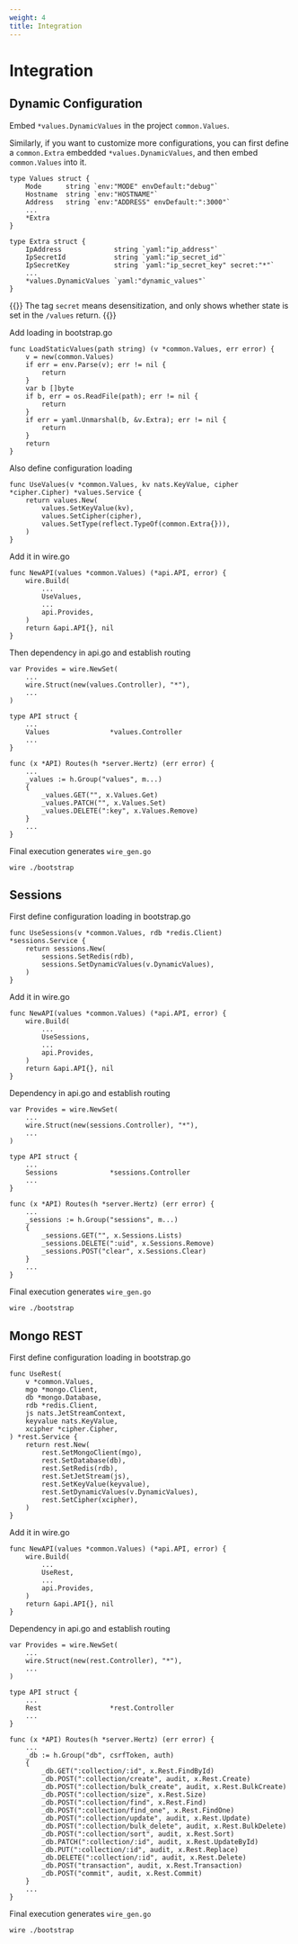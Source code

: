 ```yaml
---
weight: 4
title: Integration
---
```


# Integration

## Dynamic Configuration

Embed `*values.DynamicValues` in the project `common.Values`.

Similarly, if you want to customize more configurations, you can first define a `common.Extra` embedded `*values.DynamicValues`, and then embed `common.Values` into it.

```golang
type Values struct {
    Mode      string `env:"MODE" envDefault:"debug"`
	Hostname  string `env:"HOSTNAME"`
	Address   string `env:"ADDRESS" envDefault:":3000"`
    ...
    *Extra
}

type Extra struct {
    IpAddress             string `yaml:"ip_address"`
	IpSecretId            string `yaml:"ip_secret_id"`
	IpSecretKey           string `yaml:"ip_secret_key" secret:"*"`
    ...
    *values.DynamicValues `yaml:"dynamic_values"`
}
```

{{<hint info>}}
The tag `secret` means desensitization, and only shows whether state is set in the `/values` return.
{{</hint>}}

Add loading in bootstrap.go

```golang {hl_lines=["10-12"]}
func LoadStaticValues(path string) (v *common.Values, err error) {
	v = new(common.Values)
	if err = env.Parse(v); err != nil {
		return
	}
	var b []byte
	if b, err = os.ReadFile(path); err != nil {
		return
	}
	if err = yaml.Unmarshal(b, &v.Extra); err != nil {
		return
	}
	return
}
```

Also define configuration loading

```golang
func UseValues(v *common.Values, kv nats.KeyValue, cipher *cipher.Cipher) *values.Service {
	return values.New(
		values.SetKeyValue(kv),
		values.SetCipher(cipher),
		values.SetType(reflect.TypeOf(common.Extra{})),
	)
}
```

Add it in wire.go

```golang {hl_lines=[4]}
func NewAPI(values *common.Values) (*api.API, error) {
    wire.Build(
		...
		UseValues,
		...
		api.Provides,
	)
    return &api.API{}, nil
}
```

Then dependency in api.go and establish routing

```golang
var Provides = wire.NewSet(
    ...
    wire.Struct(new(values.Controller), "*"),
    ...
)

type API struct {
    ...
    Values               *values.Controller
    ...
}

func (x *API) Routes(h *server.Hertz) (err error) {
    ...
    _values := h.Group("values", m...)
	{
		_values.GET("", x.Values.Get)
		_values.PATCH("", x.Values.Set)
		_values.DELETE(":key", x.Values.Remove)
	}
	...
}
```

Final execution generates `wire_gen.go`

```shell
wire ./bootstrap
```

## Sessions

First define configuration loading in bootstrap.go

```golang
func UseSessions(v *common.Values, rdb *redis.Client) *sessions.Service {
	return sessions.New(
		sessions.SetRedis(rdb),
		sessions.SetDynamicValues(v.DynamicValues),
	)
}
```

Add it in wire.go

```golang {hl_lines=[4]}
func NewAPI(values *common.Values) (*api.API, error) {
    wire.Build(
		...
		UseSessions,
		...
		api.Provides,
	)
    return &api.API{}, nil
}
```

Dependency in api.go and establish routing

```golang
var Provides = wire.NewSet(
    ...
    wire.Struct(new(sessions.Controller), "*"),
    ...
)

type API struct {
    ...
    Sessions             *sessions.Controller
    ...
}

func (x *API) Routes(h *server.Hertz) (err error) {
    ...
    _sessions := h.Group("sessions", m...)
	{
		_sessions.GET("", x.Sessions.Lists)
		_sessions.DELETE(":uid", x.Sessions.Remove)
		_sessions.POST("clear", x.Sessions.Clear)
	}
	...
}
```

Final execution generates `wire_gen.go`

```shell
wire ./bootstrap
```

## Mongo REST

First define configuration loading in bootstrap.go

```golang
func UseRest(
	v *common.Values,
	mgo *mongo.Client,
	db *mongo.Database,
	rdb *redis.Client,
	js nats.JetStreamContext,
	keyvalue nats.KeyValue,
	xcipher *cipher.Cipher,
) *rest.Service {
	return rest.New(
		rest.SetMongoClient(mgo),
		rest.SetDatabase(db),
		rest.SetRedis(rdb),
		rest.SetJetStream(js),
		rest.SetKeyValue(keyvalue),
		rest.SetDynamicValues(v.DynamicValues),
		rest.SetCipher(xcipher),
	)
}
```

Add it in wire.go

```golang {hl_lines=[4]}
func NewAPI(values *common.Values) (*api.API, error) {
    wire.Build(
		...
		UseRest,
		...
		api.Provides,
	)
    return &api.API{}, nil
}
```

Dependency in api.go and establish routing

```golang
var Provides = wire.NewSet(
    ...
    wire.Struct(new(rest.Controller), "*"),
    ...
)

type API struct {
    ...
    Rest                 *rest.Controller
    ...
}

func (x *API) Routes(h *server.Hertz) (err error) {
    ...
    _db := h.Group("db", csrfToken, auth)
	{
		_db.GET(":collection/:id", x.Rest.FindById)
		_db.POST(":collection/create", audit, x.Rest.Create)
		_db.POST(":collection/bulk_create", audit, x.Rest.BulkCreate)
		_db.POST(":collection/size", x.Rest.Size)
		_db.POST(":collection/find", x.Rest.Find)
		_db.POST(":collection/find_one", x.Rest.FindOne)
		_db.POST(":collection/update", audit, x.Rest.Update)
		_db.POST(":collection/bulk_delete", audit, x.Rest.BulkDelete)
		_db.POST(":collection/sort", audit, x.Rest.Sort)
		_db.PATCH(":collection/:id", audit, x.Rest.UpdateById)
		_db.PUT(":collection/:id", audit, x.Rest.Replace)
		_db.DELETE(":collection/:id", audit, x.Rest.Delete)
		_db.POST("transaction", audit, x.Rest.Transaction)
		_db.POST("commit", audit, x.Rest.Commit)
	}
	...
}
```

Final execution generates `wire_gen.go`

```shell
wire ./bootstrap
```
